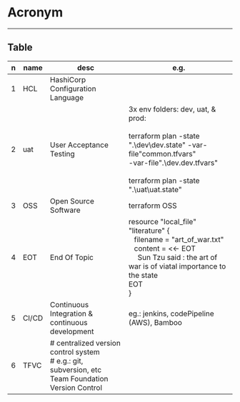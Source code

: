 # Acronym

---

## Table
|n|name|desc|e.g.|
|-|----|----|----|
|1|HCL|HashiCorp Configuration Language||
|2|uat|User Acceptance Testing| 3x env folders: dev, uat, & prod: <br/> <br/> terraform plan -state ".\dev\dev.state" -var-file"common.tfvars" <br/> -var-file".\dev.dev.tfvars" <br/> <br/> terraform plan -state ".\uat\uat.state"|
|3|OSS|Open Source Software|terraform OSS||
|4|EOT|End Of Topic|resource "local_file" "literature" { <br/> &ensp; filename = "art_of_war.txt" <br/> &ensp; content = <<- EOT <br/> &ensp;&ensp; Sun Tzu said : the art of war is of viatal importance to the state <br/> EOT <br/> }|
|5|CI/CD|Continuous Integration & continuous development|eg.: jenkins, codePipeline (AWS), Bamboo||
|6|TFVC|# centralized version control system <br/> # e.g.: git, subversion, etc <br/>Team Foundation Version Control||
